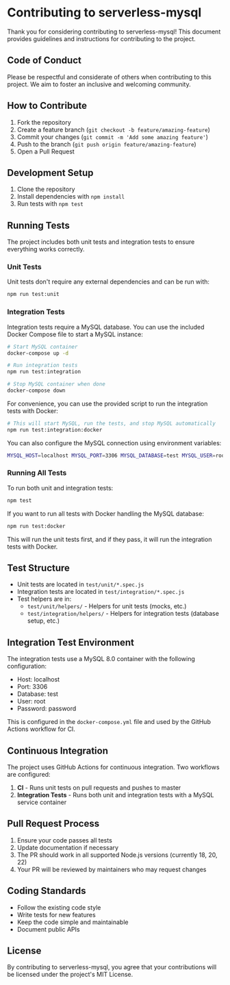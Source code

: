 # Contributing to serverless-mysql

Thank you for considering contributing to serverless-mysql! This document provides guidelines and instructions for contributing to the project.

## Code of Conduct

Please be respectful and considerate of others when contributing to this project. We aim to foster an inclusive and welcoming community.

## How to Contribute

1. Fork the repository
2. Create a feature branch (`git checkout -b feature/amazing-feature`)
3. Commit your changes (`git commit -m 'Add some amazing feature'`)
4. Push to the branch (`git push origin feature/amazing-feature`)
5. Open a Pull Request

## Development Setup

1. Clone the repository
2. Install dependencies with `npm install`
3. Run tests with `npm test`

## Running Tests

The project includes both unit tests and integration tests to ensure everything works correctly.

### Unit Tests

Unit tests don't require any external dependencies and can be run with:

```bash
npm run test:unit
```

### Integration Tests

Integration tests require a MySQL database. You can use the included Docker Compose file to start a MySQL instance:

```bash
# Start MySQL container
docker-compose up -d

# Run integration tests
npm run test:integration

# Stop MySQL container when done
docker-compose down
```

For convenience, you can use the provided script to run the integration tests with Docker:

```bash
# This will start MySQL, run the tests, and stop MySQL automatically
npm run test:integration:docker
```

You can also configure the MySQL connection using environment variables:

```bash
MYSQL_HOST=localhost MYSQL_PORT=3306 MYSQL_DATABASE=test MYSQL_USER=root MYSQL_PASSWORD=password npm run test:integration
```

### Running All Tests

To run both unit and integration tests:

```bash
npm test
```

If you want to run all tests with Docker handling the MySQL database:

```bash
npm run test:docker
```

This will run the unit tests first, and if they pass, it will run the integration tests with Docker.

## Test Structure

- Unit tests are located in `test/unit/*.spec.js`
- Integration tests are located in `test/integration/*.spec.js`
- Test helpers are in:
  - `test/unit/helpers/` - Helpers for unit tests (mocks, etc.)
  - `test/integration/helpers/` - Helpers for integration tests (database setup, etc.)

## Integration Test Environment

The integration tests use a MySQL 8.0 container with the following configuration:

- Host: localhost
- Port: 3306
- Database: test
- User: root
- Password: password

This is configured in the `docker-compose.yml` file and used by the GitHub Actions workflow for CI.

## Continuous Integration

The project uses GitHub Actions for continuous integration. Two workflows are configured:

1. **CI** - Runs unit tests on pull requests and pushes to master
2. **Integration Tests** - Runs both unit and integration tests with a MySQL service container

## Pull Request Process

1. Ensure your code passes all tests
2. Update documentation if necessary
3. The PR should work in all supported Node.js versions (currently 18, 20, 22)
4. Your PR will be reviewed by maintainers who may request changes

## Coding Standards

- Follow the existing code style
- Write tests for new features
- Keep the code simple and maintainable
- Document public APIs

## License

By contributing to serverless-mysql, you agree that your contributions will be licensed under the project's MIT License. 